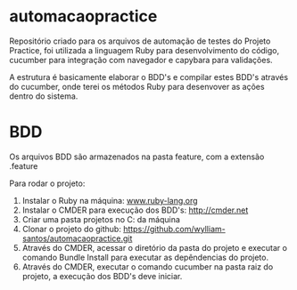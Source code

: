# automacaopractice

Repositório criado para os arquivos de automação de testes do Projeto Practice, foi utilizada a linguagem Ruby para desenvolvimento do código, cucumber para integração com navegador e capybara para validações.

A estrutura é basicamente elaborar o BDD's e compilar estes BDD's através do cucumber, onde terei os métodos Ruby para desenvover as ações dentro do sistema.

# BDD

Os arquivos BDD são armazenados na pasta feature, com a extensão .feature

Para rodar o projeto:

1. Instalar o Ruby na máquina: www.ruby-lang.org
3. Instalar o CMDER para execução dos BDD's: http://cmder.net
4. Criar uma pasta projetos no C: da máquina
5. Clonar o projeto do github: https://github.com/wylliam-santos/automacaopractice.git 
6. Através do CMDER, acessar o diretório da pasta do projeto e executar o comando Bundle Install para executar as depêndencias do projeto.
7. Através do CMDER, executar o comando cucumber na pasta raiz do projeto, a execução dos BDD's deve iniciar.
